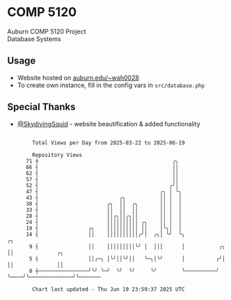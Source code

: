 # COMP 5120
Auburn COMP 5120 Project  
Database Systems

## Usage
- Website hosted on [auburn.edu/~wah0028](https://webhome.auburn.edu/~wah0028/)
- To create own instance, fill in the config vars in `src/database.php`

## Special Thanks
- [@SkydivingSquid](https://github.com/SkydivingSquid) - website beautification & added functionality

```

        Total Views per Day from 2025-03-22 to 2025-06-19

        Repository Views
      71 ┼                                           ╭╮
      66 ┤                                           ││
      62 ┤                                           ││
      57 ┤                                           ││
      52 ┤                                          ╭╯│
      47 ┤                                       ╭╮ │ ╰╮
      43 ┤                          ╭╮           ││ │  │
      38 ┤                      ╭╮  ││  ╭╮       ││ │  │
      33 ┤                      ││  ││  ││       ││ │  │
      28 ┤                      ││╭╮││╭╮││       ││ │  │
      24 ┤                      ││││││││││ ╭╮    ││ │  │
      19 ┤                ╭╮    ││││││││││ ││    │╰╮│  │
      14 ┤                ││    ││││││││││╭╯│  ╭╮│ ╰╯  ╰╮                 ╭╮
       9 ┤                ││    │││││││││╰╯ │  │││      │           ╭╮    ││              ╭╮
       5 ┤                ││╭─╮ │╰╯││╰╯││   ╰─╮│╰╯      │          ╭╯│    ││              ││
       0 ┼────────────────╯╰╯ ╰─╯  ╰╯  ╰╯     ╰╯        ╰──────────╯ ╰────╯╰──────────────╯╰───────

        Chart last updated - Thu Jun 19 23:59:37 2025 UTC
        
```
